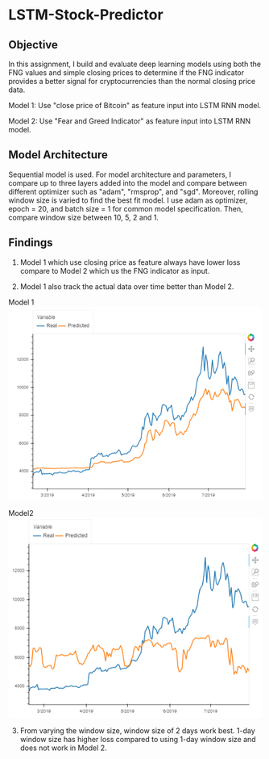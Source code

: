 # LSTM-Stock-Predictor


## Objective
In this assignment, I build and evaluate deep learning models using both the FNG values and simple closing prices to determine if the FNG indicator provides a better signal for cryptocurrencies than the normal closing price data.

Model 1: Use "close price of Bitcoin" as feature input into LSTM RNN model.

Model 2: Use "Fear and Greed Indicator"  as feature input into LSTM RNN model.


## Model Architecture
Sequential model is used. For model architecture and parameters, I compare up to three layers added into the model and compare between different optimizer such as "adam", "rmsprop", and "sgd". Moreover, rolling window size is varied to find the best fit model.  I use adam as optimizer, epoch = 20, and batch size = 1 for common model specification. Then, compare window size between 10, 5, 2 and 1. 

## Findings

1. Model 1 which use closing price as feature always have lower loss compare to Model 2 which us the FNG indicator as input.

2. Model 1 also track the actual data over time better than Model 2.

Model 1
![](Model1.png)

Model2
![](Model2.png)

3. From varying the window size, window size of 2 days work best. 1-day window size has higher loss compared to using 1-day window size and does not work in Model 2.



